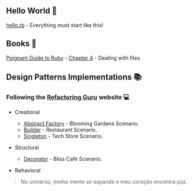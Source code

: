 ## Hello World 👾

[hello.rb](https://github.com/JoicePaz/ruby-studies/blob/main/Hello/hello.rb) - Everything must start like this! 

## Books 📖 
[Poignant Guide to Ruby](https://poignant.guide/book/) - [Chapter 4](https://github.com/JoicePaz/ruby-studies/blob/main/poignat-guide/chapter-4.rb) - Dealing with files. 

## Design Patterns Implementations 📚
### Following the [Refactoring Guru](https://refactoring.guru/) website 💻

- Creational
  -  [Abstract Factory](https://github.com/JoicePaz/ruby-studies/tree/main/design-patterns/creational/abstract-factory/blooming-gardens) - Blooming Gardens Scenario.
  -  [Builder](https://github.com/JoicePaz/ruby-studies/blob/main/design-patterns/creational/builder/restaurant) - Restaurant Scenario.
  -  [Singleton](https://github.com/JoicePaz/ruby-studies/tree/main/design-patterns/creational/singleton/tech-store) - Tech Store Scenario.

- Structural
    -  [Decorator](https://github.com/JoicePaz/ruby-studies/tree/main/design-patterns/structural/decorator/bliss-cafe) - Bliss Café Scenario.

- Behavioral



> No universo, minha mente se expande e meu coração encontra paz.
